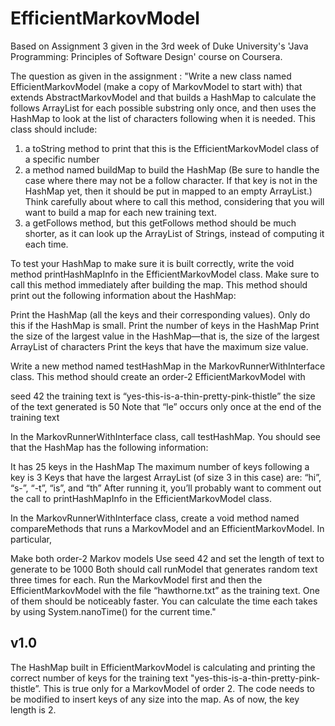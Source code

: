 # EfficientMarkovModel
Based on Assignment 3 given in the 3rd week of Duke University's 'Java Programming: Principles of Software Design' course on Coursera.

The question as given in the assignment : "Write a new class named EfficientMarkovModel (make a copy of MarkovModel to start with) that extends AbstractMarkovModel and that builds a HashMap to calculate the follows ArrayList for each possible substring only once, and then uses the HashMap to look at the list of characters following when it is needed. This class should include:

1. a toString method to print that this is the EfficientMarkovModel class of a specific number
2. a method named buildMap to build the HashMap (Be sure to handle the case where there may not be a follow character. If that key          is not in the HashMap yet, then it should be put in mapped to an empty ArrayList.) Think carefully about where to call this              method, considering that you will want to build a map for each new training text.
3. a getFollows method, but this getFollows method should be much shorter, as it can look up the ArrayList of Strings, instead of          computing it each time.

To test your HashMap to make sure it is built correctly, write the void method printHashMapInfo in the EfficientMarkovModel class. Make sure to call this method immediately after building the map. This method should print out the following information about the HashMap:

Print the HashMap (all the keys and their corresponding values). Only do this if the HashMap is small.
Print the number of keys in the HashMap
Print the size of the largest value in the HashMap—that is, the size of the largest ArrayList of characters
Print the keys that have the maximum size value.
    
Write a new method named testHashMap in the MarkovRunnerWithInterface class. This method should create an order-2 EfficientMarkovModel with

seed 42
the training text is “yes-this-is-a-thin-pretty-pink-thistle”
the size of the text generated is 50
Note that “le” occurs only once at the end of the training text

In the MarkovRunnerWithInterface class, call testHashMap. You should see that the HashMap has the following information:
    
It has 25 keys in the HashMap
The maximum number of keys following a key is 3
Keys that have the largest ArrayList (of size 3 in this case) are: “hi”, “s-”, “-t”, “is”, and “th”
After running it, you’ll probably want to comment out the call to printHashMapInfo in the EfficientMarkovModel class.

In the MarkovRunnerWithInterface class, create a void method named compareMethods that runs a MarkovModel and an EfficientMarkovModel. In particular,

Make both order-2 Markov models
Use seed 42 and set the length of text to generate to be 1000
Both should call runModel that generates random text three times for each.
Run the MarkovModel first and then the EfficientMarkovModel with the file “hawthorne.txt” as the training text. One of them should       be noticeably faster. You can calculate the time each takes by using System.nanoTime() for the current time."

## v1.0
The HashMap built in EfficientMarkovModel is calculating and printing the correct number of keys for the training text "yes-this-is-a-thin-pretty-pink-thistle”. This is true only for a MarkovModel of order 2. The code needs to be modified to insert keys of any size into the map. As of now, the key length is 2.
